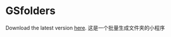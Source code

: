 # GSfolders
Download the latest version [here](https://github.com/lemon-o/GSfolders/releases/latest).
这是一个批量生成文件夹的小程序
